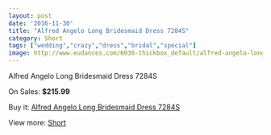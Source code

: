 ```yaml
---
layout: post
date: '2016-11-30'
title: "Alfred Angelo Long Bridesmaid Dress 7284S"
category: Short
tags: ["wedding","crazy","dress","bridal","special"]
image: http://www.eudances.com/6036-thickbox_default/alfred-angelo-long-bridesmaid-dress-7284s.jpg
---
```

Alfred Angelo Long Bridesmaid Dress 7284S

On Sales: **$215.99**
<a href="https://www.eudances.com/en/short/2148-alfred-angelo-long-bridesmaid-dress-7284s.html"><amp-img layout="responsive" width="600" height="600" src="//www.eudances.com/6036-thickbox_default/alfred-angelo-long-bridesmaid-dress-7284s.jpg" alt="Alfred Angelo Long Bridesmaid Dress 7284S 0" /></a>
<a href="https://www.eudances.com/en/short/2148-alfred-angelo-long-bridesmaid-dress-7284s.html"><amp-img layout="responsive" width="600" height="600" src="//www.eudances.com/6037-thickbox_default/alfred-angelo-long-bridesmaid-dress-7284s.jpg" alt="Alfred Angelo Long Bridesmaid Dress 7284S 1" /></a>

Buy it: [Alfred Angelo Long Bridesmaid Dress 7284S](https://www.eudances.com/en/short/2148-alfred-angelo-long-bridesmaid-dress-7284s.html "Alfred Angelo Long Bridesmaid Dress 7284S")

View more: [Short](https://www.eudances.com/en/25-short "Short")